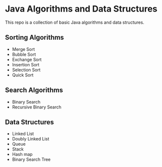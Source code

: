 # Java Algorithms and Data Structures
This repo is a collection of basic Java algorithms and data structures.

## Sorting Algorithms
 - Merge Sort
 - Bubble Sort
 - Exchange Sort
 - Insertion Sort
 - Selection Sort
 - Quick Sort

## Search Algorithms
 - Binary Search
 - Recursive Binary Search

## Data Structures
  - Linked List
  - Doubly Linked List
  - Queue
  - Stack
  - Hash map
  - Binary Search Tree
